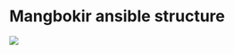 # Mangbokir ansible structure



![](https://raw.githubusercontent.com/wiki/mangbokir/my-ansible/tree.png)
